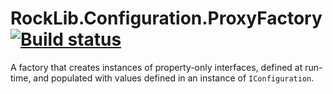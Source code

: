 # RockLib.Configuration.ProxyFactory [![Build status](https://ci.appveyor.com/api/projects/status/ogf4axfokbklh638?svg=true)](https://ci.appveyor.com/project/bfriesen/rocklib-configuration-fe27m)

A factory that creates instances of property-only interfaces, defined at run-time, and populated with values defined in an instance of `IConfiguration`.
